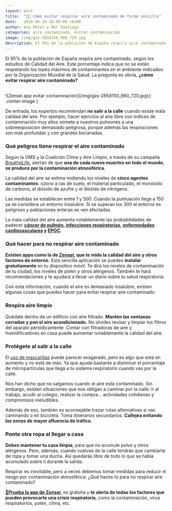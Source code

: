```yaml
---
layout: post
title:  "🌆😷 Cómo evitar respirar aire contaminado de forma sencilla"
date:   2018-06-18 10:00:00 +0200
author: Ana Pérez y Mar Santiago
categories: aire contaminado, evitar contaminación
image: /img/gas-2858150_960_720.jpg
description: El 95% de la población de España respira aire contaminado, según los estudios de Calidad del Aire. Este porcentaje indica que no se están respetando los topes máximos...
---
```


El 95% de la población de España respira aire contaminado, según los estudios de Calidad del Aire. Este porcentaje indica que no se están respetando los topes máximos de contaminantes en el ambiente indicados por la Organización Mundial de la Salud. La pregunta es obvia, **¿cómo evitar respirar aire contaminado?**

<br>
![Zensei app evitar contaminación](/img/gas-2858150_960_720.jpg){: .center-image }
<br>

De entrada, los expertos recomiendan **no salir a la calle** cuando existe mala calidad del aire. Por ejemplo, hacer ejercicio al aire libre con índices de contaminación muy altos somete a nuestros pulmones a una sobreexposición demasiado peligrosa, porque además las respiraciones son más profundas y con grandes bocanadas.

### Qué peligros tiene respirar el aire contaminado

Según la OMS y la Coalición Clima y Aire Limpio, a través de su campaña [BreatheLife](http://breathelife2030.org/), alertan de que **una de cada nueve muertes en todo el mundo, se produce por la contaminación atmosférica.**

La calidad del aire se estima midiendo los niveles de **cinco agentes contaminantes**: ozono a ras de suelo, el material particulado, el monóxido de carbono, el dióxido de azufre y el dióxido de nitrógeno. 

Las medidas se establecen entre 1 y 500. Cuando la puntuación llega a 150 ya se considera un entorno insalubre. Si se superan los 300 el entorno es peligroso y poblaciones enteras se ven afectadas.

La mala calidad del aire aumenta notablemente las probabilidades de padecer **[cáncer de pulmón](https://medlineplus.gov/spanish/lungcancer.html), [infecciones respiratorias](http://www.kernpharma.com/blog/-/blogs/las-infecciones-respiratorias-mas-frecuentes-y-como-evitarlase), [enfermedades cardiovasculares](https://es.wikipedia.org/wiki/Enfermedades_cardiovasculares) y [EPOC](https://zenseiapp.com/blog/2018/05/16/que-es-el-epoc/).**

### Qué hacer para no respirar aire contaminado

**Existen apps como la de [Zensei](https://zenseiapp.com), que te mide la calidad del aire y otros factores de entorno.** Esta sencilla aplicación se puedes **instalar gratuitamente** en tu dispositivo móvil. Te dirá los niveles de contaminación de tu ciudad, los niveles de polen y otros alérgenos. También te hará recomendaciones y te ayudará a llevar un diario sobre tu salud respiratoria.

Con esta información, cuando el aire es demasiado insalubre, existen algunas cosas que puedes hacer para evitar respirar aire contaminado.

### Respira aire limpio

Quédate dentro de un edificio con aire filtrado. **Mantén las ventanas cerradas y pon el aire acondicionado.** No olvides revisar y limpiar los filtros del aparato periódicamente. Contar con filtradoras de aire y humidificadores en casa puede aumentar notablemente la calidad del aire.

### Protégete al salir a la calle

El [uso de mascarillas](https://elpais.com/elpais/2015/12/03/planeta_futuro/1449142554_320396.html) puede parecer exagerado, pero es algo que está en aumento y no está de más. Ya que ayuda bastante a disminuir el porcentaje de micropartículas que llega a tu sistema respiratorio cuando vas por la calle. 

Nos han dicho que no salgamos cuando el aire está contaminado. Sin embargo, existen situaciones que nos obligan a caminar por la calle: ir al trabajo, acudir al colegio, realizar la compra… actividades cotidianas y compromisos ineludibles. 

Además de eso, también es aconsejable trazar rutas alternativas si vas caminando o en bicicleta. Toma itinerarios secundarios. **Callejea evitando las zonas de mayor afluencia de tráfico.**

### Ponte otra ropa al llegar a casa

**Debes mantener tu casa limpia**, para que no acumule polvo y otros alérgenos. Pero, además, cuando vuelvas de la calle tendrás que cambiarte de ropa y tomar una ducha. Así quedarás libre de todo lo que se había acumulado sobre ti durante la salida.

Respirar es inevitable, pero a veces debemos tomar medidas para reducir el riesgo por contaminación atmosférica. ¿Qué haces tú para no respirar aire contaminado?

**[📱Prueba la app de Zensei](https://zenseiapp.com)**, es gratuita y **te alerta de todas los factores que pueden provocarte una crisis respiratoria**, como la contaminación, virus respiratorios, polen, clima, etc.
